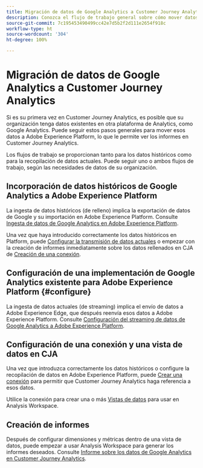 ```yaml
---
title: Migración de datos de Google Analytics a Customer Journey Analytics
description: Conozca el flujo de trabajo general sobre cómo mover datos de Google Analytics a Adobe Experience Platform y ver informes en Customer Journey Analytics.
source-git-commit: 7c195453490499cc42e7d5b2f2d111e2654f918c
workflow-type: ht
source-wordcount: '304'
ht-degree: 100%

---
```


# Migración de datos de Google Analytics a Customer Journey Analytics

Si es su primera vez en Customer Journey Analytics, es posible que su organización tenga datos existentes en otra plataforma de Analytics, como Google Analytics. Puede seguir estos pasos generales para mover esos datos a Adobe Experience Platform, lo que le permite ver los informes en Customer Journey Analytics.

Los flujos de trabajo se proporcionan tanto para los datos históricos como para la recopilación de datos actuales. Puede seguir uno o ambos flujos de trabajo, según las necesidades de datos de su organización.

## Incorporación de datos históricos de Google Analytics a Adobe Experience Platform

La ingesta de datos históricos (de relleno) implica la exportación de datos de Google y su importación en Adobe Experience Platform. Consulte [Ingesta de datos de Google Analytics en Adobe Experience Platform](backfill.md).

Una vez que haya introducido correctamente los datos históricos en Platform, puede [Configurar la transmisión de datos actuales](streaming.md) o empezar con la creación de informes inmediatamente sobre los datos rellenados en CJA de [Creación de una conexión](/help/connections/create-connection.md).

## Configuración de una implementación de Google Analytics existente para Adobe Experience Platform {#configure}

La ingesta de datos actuales (de streaming) implica el envío de datos a Adobe Experience Edge, que después reenvía esos datos a Adobe Experience Platform. Consulte [Configuración del streaming de datos de Google Analytics a Adobe Experience Platform](streaming.md).

## Configuración de una conexión y una vista de datos en CJA

Una vez que introduzca correctamente los datos históricos o configure la recopilación de datos en Adobe Experience Platform, puede [Crear una conexión](/help/connections/create-connection.md) para permitir que Customer Journey Analytics haga referencia a esos datos.

Utilice la conexión para crear una o más [Vistas de datos](/help/data-views/create-dataview.md) para usar en Analysis Workspace.

## Creación de informes

Después de configurar dimensiones y métricas dentro de una vista de datos, puede empezar a usar Analysis Workspace para generar los informes deseados. Consulte [Informe sobre los datos de Google Analytics en Customer Journey Analytics](report.md).
